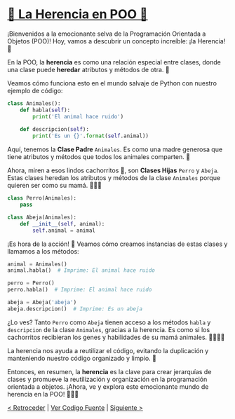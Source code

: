 # [🦁 La Herencia en POO 🌳](https://github.com/YonRasgg/Curso-de-Python-Desde-Cero/blob/main/12.%20Pilares%20de%20Programacion%20Orienteda%20a%20Objetos/5.Herencia.py)

¡Bienvenidos a la emocionante selva de la Programación Orientada a Objetos (POO)! Hoy, vamos a descubrir un concepto increíble: ¡la Herencia! 🐾

En la POO, la **herencia** es como una relación especial entre clases, donde una clase puede **heredar** atributos y métodos de otra. 🐍

Veamos cómo funciona esto en el mundo salvaje de Python con nuestro ejemplo de código:

```python
class Animales(): 
    def habla(self): 
        print('El animal hace ruido') 
        
    def descripcion(self): 
        print('Es un {}'.format(self.animal)) 
```

Aquí, tenemos la **Clase Padre** `Animales`. Es como una madre generosa que tiene atributos y métodos que todos los animales comparten. 🐾

Ahora, miren a esos lindos cachorritos 🐶, son **Clases Hijas** `Perro` y `Abeja`. Estas clases heredan los atributos y métodos de la clase `Animales` porque quieren ser como su mamá. 👩‍👧‍👦

```python
class Perro(Animales): 
    pass 

class Abeja(Animales): 
    def __init__(self, animal): 
        self.animal = animal 
```

¡Es hora de la acción! 🚀 Veamos cómo creamos instancias de estas clases y llamamos a los métodos:

```python
animal = Animales() 
animal.habla()  # Imprime: El animal hace ruido

perro = Perro() 
perro.habla()  # Imprime: El animal hace ruido

abeja = Abeja('abeja') 
abeja.descripcion()  # Imprime: Es un abeja
```

¿Lo ves? Tanto `Perro` como `Abeja` tienen acceso a los métodos `habla` y `descripcion` de la clase `Animales`, gracias a la herencia. Es como si los cachorritos recibieran los genes y habilidades de su mamá animales. 🧬🐕‍🦰🐝

La herencia nos ayuda a reutilizar el código, evitando la duplicación y manteniendo nuestro código organizado y limpio. 🌟

Entonces, en resumen, la **herencia** es la clave para crear jerarquías de clases y promueve la reutilización y organización en la programación orientada a objetos. ¡Ahora, ve y explora este emocionante mundo de herencia en la POO! 🌳🐾🚀

[< Retroceder](https://github.com/YonRasgg/Curso-de-Python-Desde-Cero/blob/main/12.%20Pilares%20de%20Programacion%20Orienteda%20a%20Objetos/4.MetodoSet.md) | [Ver Codigo Fuente](https://github.com/YonRasgg/Curso-de-Python-Desde-Cero/blob/main/12.%20Pilares%20de%20Programacion%20Orienteda%20a%20Objetos/4.MetodoSet.py) | [Siguiente >](https://github.com/YonRasgg/Curso-de-Python-Desde-Cero/blob/main/12.%20Pilares%20de%20Programacion%20Orienteda%20a%20Objetos/6.ContinuacionHerencia.md)

